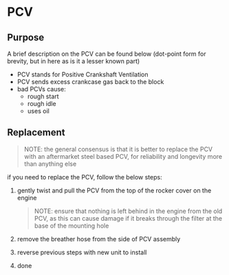 # PCV

## Purpose

A brief description on the PCV can be found below (dot-point form for brevity, but in here as is it a lesser known part)

* PCV stands for Positive Crankshaft Ventilation
* PCV sends excess crankcase gas back to the block
* bad PCVs cause:
    * rough start
    * rough idle
    * uses oil

## Replacement

> NOTE: the general consensus is that it is better to replace the PCV with an aftermarket steel based PCV, for reliability and longevity more than anything else

if you need to replace the PCV, follow the below steps:
1. gently twist and pull the PCV from the top of the rocker cover on the engine
    <!--TODO add a photo-->

    > NOTE: ensure that nothing is left behind in the engine from the old PCV, as this can cause damage if it breaks through the filter at the base of the mounting hole
    
1. remove the breather hose from the side of PCV assembly
    <!--TODO add a photo-->
1. reverse previous steps with new unit to install
1. done